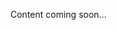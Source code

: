<!--<meta>
{
    "title":"On Demand",
    "description":"Learn more about on demand deployment.",
    "date": "2019/11/04",
    "tag":["On Demand"]
}
</meta>-->
Content coming soon...

